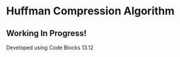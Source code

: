 Huffman Compression Algorithm
==============================

Working In Progress!
----------------------

Developed using Code Blocks 13.12